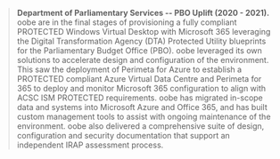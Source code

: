 > **Department of Parliamentary Services -- PBO Uplift (2020 - 2021).**
> oobe are in the final stages of provisioning a fully compliant
> PROTECTED Windows Virtual Desktop with Microsoft 365 leveraging the
> Digital Transformation Agency (DTA) Protected Utility blueprints for
> the Parliamentary Budget Office (PBO). oobe leveraged its own
> solutions to accelerate design and configuration of the environment.
> This saw the deployment of Perimeta for Azure to establish a PROTECTED
> compliant Azure Virtual Data Centre and Perimeta for 365 to deploy and
> monitor Microsoft 365 configuration to align with ACSC ISM PROTECTED
> requirements. oobe has migrated in-scope data and systems into
> Microsoft Azure and Office 365, and has built custom management tools
> to assist with ongoing maintenance of the environment. oobe also
> delivered a comprehensive suite of design, configuration and security
> documentation that support an independent IRAP assessment process.
